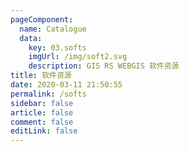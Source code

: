 ```yaml
---
pageComponent: 
  name: Catalogue
  data: 
    key: 03.softs
    imgUrl: /img/soft2.svg
    description: GIS RS WEBGIS 软件资源
title: 软件资源
date: 2020-03-11 21:50:55
permalink: /softs
sidebar: false
article: false
comment: false
editLink: false
---
```

